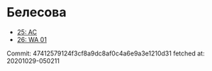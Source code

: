 # Белесова
- [25: AC](25.md)
- [26: WA 01](26.md)

Commit: 47412579124f3cf8a9dc8af0c4a6e9a3e1210d31
 fetched at: 20201029-050211
